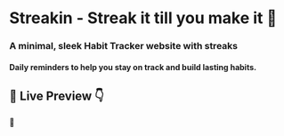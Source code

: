 # Streakin - Streak it till you make it 🌟

### A minimal, sleek Habit Tracker website with streaks
#### Daily reminders to help you stay on track and build lasting habits.

## 🔗 Live Preview 👇

🔴 
